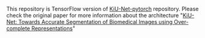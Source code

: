 This repository is TensorFlow version of [KiU-Net-pytorch](https://github.com/jeya-maria-jose/KiU-Net-pytorch) repository. Please check the original paper for more information about the architecture "[KiU-Net: Towards Accurate Segmentation of Biomedical Images using Over-complete Representations](https://arxiv.org/abs/2006.04878)"
